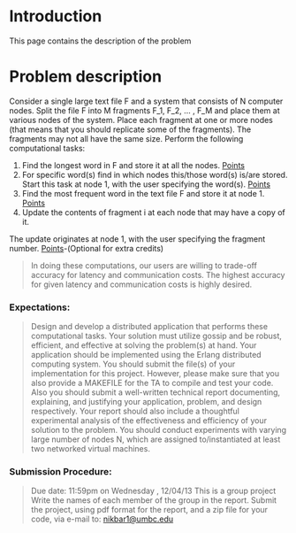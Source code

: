 # Introduction #

This page contains the description of the problem


# Problem description #

Consider a single large text file F and a system that consists of N computer
nodes. Split the file F into M fragments F\_1, F\_2, … , F\_M and place them at various
nodes of the system. Place each fragment at one or more nodes (that means that you
should replicate some of the fragments). The fragments may not all have the same
size.
Perform the following computational tasks:

1. Find the longest word in F and store it at all the nodes. [Points](100.md)
2. For specific word(s) find in which nodes this/those word(s) is/are stored. Start this task at node 1, with the user specifying the word(s). [Points](150.md)
3. Find the most frequent word in the text file F and store it at node 1. [Points](200.md)
4. Update the contents of fragment i at each node that may have a copy of it.

The update originates at node 1, with the user specifying the fragment
number. [Points](100.md)-(Optional for extra credits)

> In doing these computations, our users are willing to trade-off accuracy for latency and communication costs. The highest accuracy for given latency and
communication costs is highly desired.

### Expectations: ###
> Design and develop a distributed application that performs these
computational tasks. Your solution must utilize gossip and be robust, efficient, and
effective at solving the problem(s) at hand. Your application should be implemented
using the Erlang distributed computing system. You should submit the file(s) of your
implementation for this project. However, please make sure that you also provide a
MAKEFILE for the TA to compile and test your code. Also you should submit a
well-written technical report documenting, explaining, and justifying your
application, problem, and design respectively. Your report should also include a
thoughtful experimental analysis of the effectiveness and efficiency of your solution
to the problem. You should conduct experiments with varying large number of nodes
N, which are assigned to/instantiated at least two networked virtual machines.

### Submission Procedure: ###
> Due date: 11:59pm on Wednesday , 12/04/13
> This is a group project
> Write the names of each member of the group in the report.
Submit the project, using pdf format for the report, and a zip file for your
code, via e-mail to: nikbar1@umbc.edu